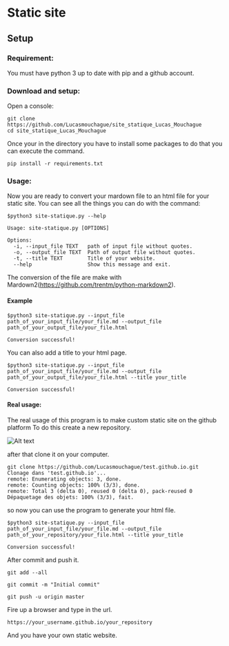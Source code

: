 # Static site

## Setup
### Requirement:
You must have python 3 up to date with pip and a github account.

### Download and setup:
Open a console:
```
git clone https://github.com/Lucasmouchague/site_statique_Lucas_Mouchague
cd site_statique_Lucas_Mouchague
```
Once your in the directory you have to install some packages to do that you can execute the command.
```
pip install -r requirements.txt
```
### Usage:
Now you are ready to convert your mardown file to an html file for your static site.
You can see all the things you can do with the command:
```
$python3 site-statique.py --help

Usage: site-statique.py [OPTIONS]

Options:
  -i, --input_file TEXT   path of input file without quotes.
  -o, --output_file TEXT  Path of output file without quotes.
  -t, --title TEXT        Title of your website.
  --help                  Show this message and exit.
```
The conversion of the file are make with Mardown2(https://github.com/trentm/python-markdown2).

#### Example
```
$python3 site-statique.py --input_file path_of_your_input_file/your_file.md --output_file path_of_your_output_file/your_file.html

Conversion successful!
```
You can also add a title to your html page.
```
$python3 site-statique.py --input_file path_of_your_input_file/your_file.md --output_file path_of_your_output_file/your_file.html --title your_title

Conversion successful!
```
#### Real usage:
The real usage of this program is to make custom static site on the github platform
To do this create a new repository.

![Alt text]()

after that clone it on your computer.
```
git clone https://github.com/Lucasmouchague/test.github.io.git
Clonage dans 'test.github.io'...
remote: Enumerating objects: 3, done.
remote: Counting objects: 100% (3/3), done.
remote: Total 3 (delta 0), reused 0 (delta 0), pack-reused 0
Dépaquetage des objets: 100% (3/3), fait.
```
so now you can use the program to generate your html file.
```
$python3 site-statique.py --input_file path_of_your_input_file/your_file.md --output_file path_of_your_repository/your_file.html --title your_title

Conversion successful!
```
After commit and push it.

```
git add --all

git commit -m "Initial commit"

git push -u origin master
```
Fire up a browser and type in the url.
```
https://your_username.github.io/your_repository
```
And you have your own static website.